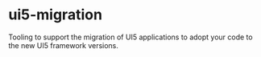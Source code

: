 # ui5-migration
Tooling to support the migration of UI5 applications to adopt your code to the new UI5 framework versions.
